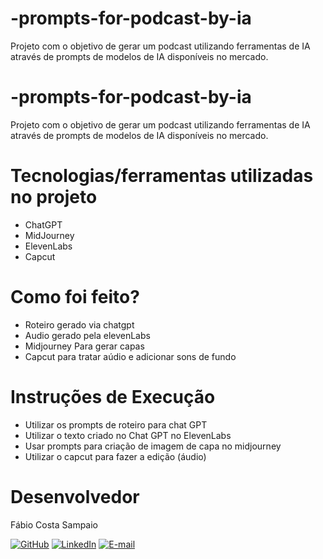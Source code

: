 # -prompts-for-podcast-by-ia
Projeto com o objetivo de gerar um podcast utilizando ferramentas de IA através de prompts de modelos de IA disponíveis no mercado. 
# -prompts-for-podcast-by-ia
Projeto com o objetivo de gerar um podcast utilizando ferramentas de IA através de prompts de modelos de IA disponíveis no mercado. 
# Tecnologias/ferramentas utilizadas no projeto
- ChatGPT
- MidJourney
- ElevenLabs
- Capcut
# Como foi feito?
- Roteiro gerado via chatgpt
- Audio gerado pela elevenLabs
- Midjourney Para gerar capas
- Capcut para tratar aúdio e adicionar sons de fundo
# Instruções de Execução
- Utilizar os prompts de roteiro para chat GPT
- Utilizar o texto criado no Chat GPT no ElevenLabs
- Usar prompts para criação de imagem de capa no midjourney 
- Utilizar o capcut para fazer a edição (áudio)
# Desenvolvedor
Fábio Costa Sampaio 

[![GitHub](https://img.shields.io/badge/GitHub-100000?style=for-the-badge&logo=github&logoColor=white)](https://github.com/fabiosampaio12)
[![LinkedIn](https://img.shields.io/badge/LinkedIn-0077B5?style=for-the-badge&logo=linkedin&logoColor=white)](https://www.linkedin.com/in/fabio-costa-sampaio)
[![E-mail](https://img.shields.io/badge/Email-D14836?style=for-the-badge&logo=gmail&logoColor=white)](mailto:fabiocosta12@gmail.com)


